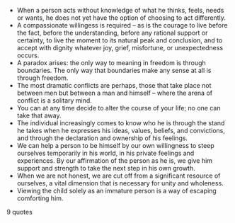  - When a person acts without knowledge of what he thinks, feels, needs or wants, he does not yet have the option of choosing to act differently.
 - A compassionate willingess is required – as is the courage to live before the fact, before the understanding, before any rational support or certainty, to live the moment to its natural peak and conclusion, and to accept with dignity whatever joy, grief, misfortune, or unexpectedness occurs.
 - A paradox arises: the only way to meaning in freedom is through boundaries. The only way that boundaries make any sense at all is through freedom.
 - The most dramatic conflicts are perhaps, those that take place not between men but between a man and himself – where the arena of conflict is a solitary mind.
 - You can at any time decide to alter the course of your life; no one can take that away.
 - The individual increasingly comes to know who he is through the stand he takes when he expresses his ideas, values, beliefs, and convictions, and through the declaration and ownership of his feelings.
 - We can help a person to be himself by our own willingness to steep ourselves temporarily in his world, in his private feelings and experiences. By our affirmation of the person as he is, we give him support and strength to take the next step in his own growth.
 - When we are not honest, we are cut off from a significant resource of ourselves, a vital dimension that is necessary for unity and wholeness.
 - Viewing the child solely as an immature person is a way of escaping comforting him.

9 quotes